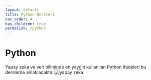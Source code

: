 ```yaml
---
layout: default
title: Python Dersleri
nav_order: 4
has_children: true
permalink: /python
---
```


# Python

Yapay zeka ve veri biliminde en yaygın kullanılan Python ifadeleri bu derslerde anlatılacaktır.
![yapay zeka](/yapayzeka/resimler/zaferml.jpg)
